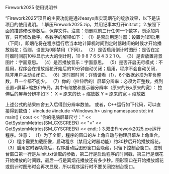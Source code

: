 Firework2025 使用说明书

“Firework2025”项目的主要功能是通过easyx库实现烟花的绽放效果，以下是该项目的使用说明。
1.解压Firework2025.zip，并用记事本打开init.txt；
2.按照下面的描述修改参数后，保存文件。注意：勿删除前三行任何一个数字，勿添加内容，只可修改数字。各数字的解释如下：
（1）是否启用定时器：设置为1即启用（下同），即烟花将在程序运行后当本地计算机时间到定时器时间的时候才开始播放烟花；否则，设置为0即禁用（下同）。
（2）是否启用倒计时图形：是否在定时器时间前10秒显示大大的倒计时，10  9  8  7  6  5  4  3  2  1  0。
（3）是否放置背景图片：字面意思。
（4）是否播放音乐：字面意思。
（5）是否开启无尽模式：不启用，程序会在播放烟花开始后的10分钟自动关闭；启用，程序不会自动关闭，除非用户主动关闭它。
（6）定时器时间：详情请看（1），6个数据必须为非负整数，且一个都不能少。
（7）你的（拉伸后的）屏幕分辨率：必须为正整数，找到设置>屏幕>缩放和布局，其中有缩放和显示器分辨率（原来的长x原来的宽）：
拉伸后的屏幕分辨率如下：
X = 原来的长 ÷ 缩放数
Y = 原来的宽 ÷ 缩放数

上述公式的结果四舍五入后得到分辨率数值。
或者，C++运行如下代码，可以直接得到数值：
#include <iostream>
#include <Windows.h>
using namespace std;
int main() {
  cout << "你的电脑屏幕尺寸：" << GetSystemMetrics(SM_CXSCREEN) << "×" << GetSystemMetrics(SM_CYSCREEN) << endl;
}
3.双击Firework2025.exe运行程序。注意：
（1）为了全屏，程序的窗口的左上角自动与物理屏幕左上角重合。
（2）程序需要加载图像，启动程序（禁用定时器功能）约30秒后开始播放烟花。
（3）启用定时器功能后，程序启动后图形窗口会隐藏，只留下控制台窗口。控制台窗口第一行是从init.txt读取的参数，第二行是启动程序的时间戳，第三行是烟花开始播放的时间戳，最后一行是离烟花播放还有多少秒。图形窗口在开始播放烟花或倒计时图形时会再次显现，所以程序运行时不要关闭控制台窗口。
